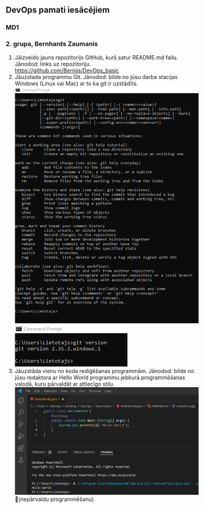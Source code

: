 ## DevOps pamati iesācējiem
### MD1
### 2. grupa, Bernhards Zaumanis

1. Jāizveido jauns repozitorijs GitHub, kurš satur README.md failu. Jānodod: links uz repozitoriju.  
https://github.com/Bernijs/DevOps_basic
2.	Jāuzstada programmu Git. Jānodod: bilde no jūsu darba stacijas Windows (Linux vai Mac) ar to ka git ir uzstādīts.
![](https://github.com/Bernijs/DevOps_basic/blob/main/module_1/gitInstall.png?raw=true)
![](https://github.com/Bernijs/DevOps_basic/blob/main/module_1/gitVersion.png?raw=true)
3.	Jāuzstāda vienu no koda rediģēšanas programmām. 
Jānodod: bilde no jūsu redaktora ar Hello World programmu jebkurā programmēšanas valodā, kuru pārvaldāt ar attiecīgo stilu.
![](https://github.com/Bernijs/DevOps_basic/blob/main/module_1/HelloWorld_Java.png?raw=true)
😬(nepārvaldu programmēšanu)